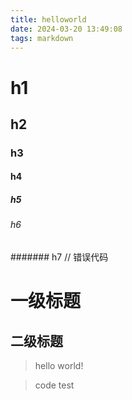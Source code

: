 ```yaml
---
title: helloworld
date: 2024-03-20 13:49:08
tags: markdown
---
```

# h1
## h2
### h3
#### h4
##### h5
###### h6
####### h7      // 错误代码

一级标题
======================
二级标题
---------------------
> hello world!

> code test